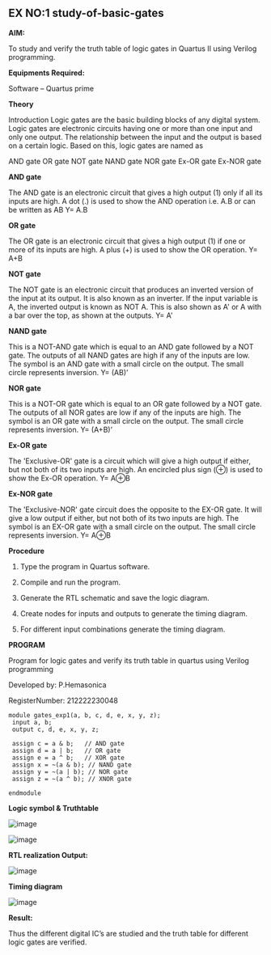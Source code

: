 ## EX NO:1 study-of-basic-gates

**AIM:** 

To study and verify the truth table of logic gates in Quartus II using Verilog programming.

**Equipments Required:**

Software – Quartus prime 

**Theory**

Introduction Logic gates are the basic building blocks of any digital system. Logic gates are electronic circuits having one or more than one input and only one output. The relationship between the input and the output is based on a certain logic. Based on this, logic gates are named as

AND gate OR gate NOT gate NAND gate NOR gate Ex-OR gate Ex-NOR gate

**AND gate**

The AND gate is an electronic circuit that gives a high output (1) only if all its inputs are high. A dot (.) is used to show the AND operation i.e. A.B or can be written as AB
Y= A.B

**OR gate** 

The OR gate is an electronic circuit that gives a high output (1) if one or more of its inputs are high. A plus (+) is used to show the OR operation.
Y= A+B

**NOT gate**

The NOT gate is an electronic circuit that produces an inverted version of the input at its output. It is also known as an inverter. If the input variable is A, the inverted output is known as NOT A. This is also shown as A' or A with a bar over the top, as shown at the outputs.
Y= A'

**NAND gate**

This is a NOT-AND gate which is equal to an AND gate followed by a NOT gate. The outputs of all NAND gates are high if any of the inputs are low. The symbol is an AND gate with a small circle on the output. The small circle represents inversion.
Y= (AB)’

**NOR gate**

This is a NOT-OR gate which is equal to an OR gate followed by a NOT gate. The outputs of all NOR gates are low if any of the inputs are high. The symbol is an OR gate with a small circle on the output. The small circle represents inversion.
Y= (A+B)’

**Ex-OR gate**

The 'Exclusive-OR' gate is a circuit which will give a high output if either, but not both of its two inputs are high. An encircled plus sign (⊕) is used to show the Ex-OR operation.
Y= A⊕B

**Ex-NOR gate**

The 'Exclusive-NOR' gate circuit does the opposite to the EX-OR gate. It will give a low output if either, but not both of its two inputs are high. The symbol is an EX-OR gate with a small circle on the output. The small circle represents inversion.
Y= A⊕B

**Procedure** 

1.	Type the program in Quartus software.

2.	Compile and run the program.

3.	Generate the RTL schematic and save the logic diagram.

4.	Create nodes for inputs and outputs to generate the timing diagram.

5.	For different input combinations generate the timing diagram.


**PROGRAM**

Program for logic gates and verify its truth table in quartus using Verilog programming

 Developed by: P.Hemasonica
 
 RegisterNumber: 212222230048
 ```
module gates_exp1(a, b, c, d, e, x, y, z);
  input a, b;
  output c, d, e, x, y, z;

  assign c = a & b;   // AND gate
  assign d = a | b;   // OR gate
  assign e = a ^ b;   // XOR gate
  assign x = ~(a & b); // NAND gate
  assign y = ~(a | b); // NOR gate
  assign z = ~(a ^ b); // XNOR gate

endmodule
```
**Logic symbol & Truthtable**

![image](https://github.com/Hemasonica774/study-of-basic-gates/assets/118361409/7d3f370e-2e48-4ee8-a334-c6cdaf2f5602)

![image](https://github.com/Hemasonica774/study-of-basic-gates/assets/118361409/97319907-a63d-46e4-9134-f16aab68ce27)



**RTL realization Output:** 

![image](https://github.com/Hemasonica774/study-of-basic-gates/assets/118361409/ea009bcd-a628-4de4-be71-11d8c993f4eb)


**Timing diagram**

![image](https://github.com/Hemasonica774/study-of-basic-gates/assets/118361409/4ec8fff5-fade-44fc-aad9-2ad00701f1df)


**Result:**

Thus the different digital IC’s are studied and the truth table for different logic gates are verified.

